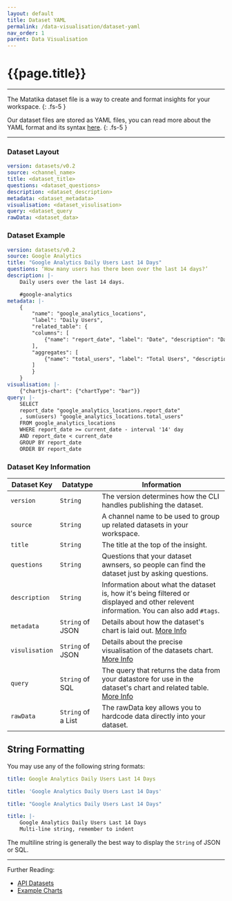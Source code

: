```yaml
---
layout: default
title: Dataset YAML
permalink: /data-visualisation/dataset-yaml
nav_order: 1
parent: Data Visualisation
---
```


# {{page.title}}

---

The Matatika dataset file is a way to create and format insights for your workspace.
{: .fs-5 }

Our dataset files are stored as YAML files, you can read more about the YAML format and its syntax [here](https://yaml.org/).
{: .fs-5 }

---

### Dataset Layout

```yaml
version: datasets/v0.2
source: <channel_name>
title: <dataset_title>
questions: <dataset_questions>
description: <dataset_description>
metadata: <dataset_metadata>
visualisation: <dataset_visulisation>
query: <dataset_query
rawData: <dataset_data>
```

### Dataset Example

```yaml
version: datasets/v0.2
source: Google Analytics
title: "Google Analytics Daily Users Last 14 Days"
questions: ‘How many users has there been over the last 14 days?’
description: |-
    Daily users over the last 14 days.

    #google-analytics
metadata: |-
    {
        "name": "google_analytics_locations",
        "label": "Daily Users",
        "related_table": {
        "columns": [
            {"name": "report_date", "label": "Date", "description": "Date"}
        ], 
        "aggregates": [
            {"name": "total_users", "label": "Total Users", "description": "Total Users"}
        ]
        }
    }
visualisation: |-
    {"chartjs-chart": {"chartType": "bar"}}
query: |-
    SELECT 
    report_date "google_analytics_locations.report_date"
    , sum(users) "google_analytics_locations.total_users"
    FROM google_analytics_locations
    WHERE report_date >= current_date - interval '14' day
    AND report_date < current_date
    GROUP BY report_date 
    ORDER BY report_date
```

### Dataset Key Information

Dataset Key | Datatype |  Information
----------- | -------- | -----------
`version` | `String` | The version determines how the CLI handles publishing the dataset. 
`source` | `String`  | A channel name to be used to group up related datasets in your workspace.
`title` | `String` | The title at the top of the insight.
`questions` | `String` | Questions that your dataset awnsers, so people can find the dataset just by asking questions.
`description` | `String` | Information about what the dataset is, how it's being filtered or displayed and other relevent information. You can also add `#tags`.
`metadata` | `String` of JSON | Details about how the dataset's chart is laid out. [More Info](../data-visualisation/metadata)
`visulisation` | `String` of JSON | Details about the precise visualisation of the datasets chart. [More Info](../data-visualisation/charts)
`query` | `String` of SQL | The query that returns the data from your datastore for use in the dataset's chart and related table. [More Info](../data-visualisation/query)
`rawData` | `String` of a List | The rawData key allows you to hardcode data directly into your dataset.

## String Formatting

You may use any of the following string formats:
```yaml
title: Google Analytics Daily Users Last 14 Days

title: 'Google Analytics Daily Users Last 14 Days'

title: "Google Analytics Daily Users Last 14 Days"

title: |-
    Google Analytics Daily Users Last 14 Days
    Multi-line string, remember to indent
```

The multiline string is generally the best way to display the `String` of JSON or SQL.

---

Further Reading: 

- [API Datasets](../api/resources/datasets)
- [Example Charts](../data-visualisation/examples)